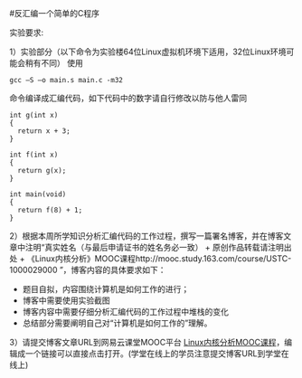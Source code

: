#反汇编一个简单的C程序

实验要求:

1）实验部分（以下命令为实验楼64位Linux虚拟机环境下适用，32位Linux环境可能会稍有不同）
使用

    gcc –S –o main.s main.c -m32

命令编译成汇编代码，如下代码中的数字请自行修改以防与他人雷同

    int g(int x)
    {
      return x + 3;
    }
    
    int f(int x)
    {
      return g(x);
    }
    
    int main(void)
    {
      return f(8) + 1;
    }

2）根据本周所学知识分析汇编代码的工作过程，撰写一篇署名博客，并在博客文章中注明“真实姓名（与最后申请证书的姓名务必一致） + 原创作品转载请注明出处 + 《Linux内核分析》MOOC课程http://mooc.study.163.com/course/USTC-1000029000 ”，博客内容的具体要求如下：

 - 题目自拟，内容围绕计算机是如何工作的进行； 
 - 博客中需要使用实验截图 
 - 博客内容中需要仔细分析汇编代码的工作过程中堆栈的变化
 - 总结部分需要阐明自己对“计算机是如何工作的”理解。

3）请提交博客文章URL到网易云课堂MOOC平台 [Linux内核分析MOOC课程](http://mooc.study.163.com/course/USTC-1000029000#/info)，编辑成一个链接可以直接点击打开。(学堂在线上的学员注意提交博客URL到学堂在线上)




